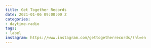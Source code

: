 ```yaml
---
title: Get Together Records
date: 2021-01-06 09:00:00 Z
categories:
- daytime-radio
tags:
- label
instagram: https://www.instagram.com/gettogetherrecords/?hl=en
---
```


